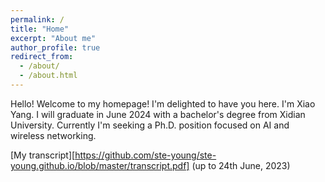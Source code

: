 ```yaml
---
permalink: /
title: "Home"
excerpt: "About me"
author_profile: true
redirect_from: 
  - /about/
  - /about.html
---
```


Hello! Welcome to my homepage! I'm delighted to have you here. I'm Xiao Yang. I will graduate in June 2024 with a bachelor's degree from Xidian University. Currently I'm seeking a Ph.D. position focused on AI and wireless networking.

[My transcript][https://github.com/ste-young/ste-young.github.io/blob/master/transcript.pdf] (up to 24th June, 2023)












